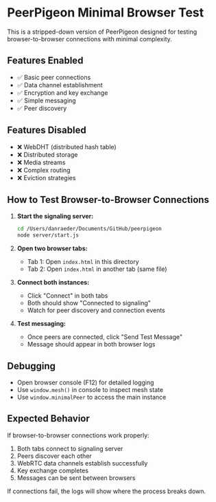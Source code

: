 # PeerPigeon Minimal Browser Test

This is a stripped-down version of PeerPigeon designed for testing browser-to-browser connections with minimal complexity.

## Features Enabled
- ✅ Basic peer connections
- ✅ Data channel establishment  
- ✅ Encryption and key exchange
- ✅ Simple messaging
- ✅ Peer discovery

## Features Disabled
- ❌ WebDHT (distributed hash table)
- ❌ Distributed storage
- ❌ Media streams
- ❌ Complex routing
- ❌ Eviction strategies

## How to Test Browser-to-Browser Connections

1. **Start the signaling server:**
   ```bash
   cd /Users/danraeder/Documents/GitHub/peerpigeon
   node server/start.js
   ```

2. **Open two browser tabs:**
   - Tab 1: Open `index.html` in this directory
   - Tab 2: Open `index.html` in another tab (same file)

3. **Connect both instances:**
   - Click "Connect" in both tabs
   - Both should show "Connected to signaling"
   - Watch for peer discovery and connection events

4. **Test messaging:**
   - Once peers are connected, click "Send Test Message"
   - Message should appear in both browser logs

## Debugging

- Open browser console (F12) for detailed logging
- Use `window.mesh()` in console to inspect mesh state
- Use `window.minimalPeer` to access the main instance

## Expected Behavior

If browser-to-browser connections work properly:
1. Both tabs connect to signaling server
2. Peers discover each other
3. WebRTC data channels establish successfully
4. Key exchange completes
5. Messages can be sent between browsers

If connections fail, the logs will show where the process breaks down.
